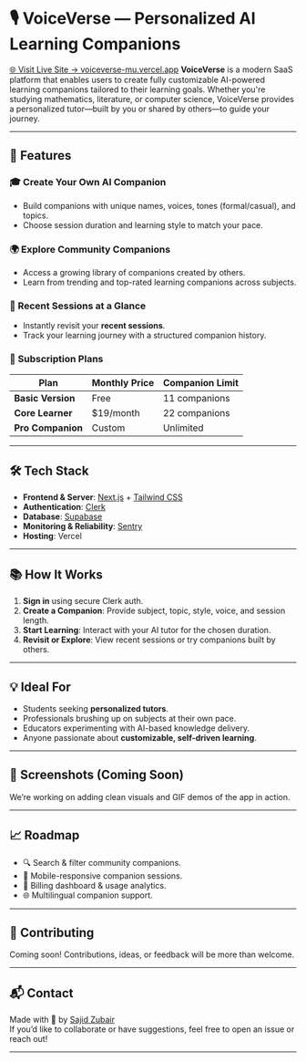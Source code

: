 # 🎙️ VoiceVerse — Personalized AI Learning Companions
[🌐 Visit Live Site → voiceverse-mu.vercel.app](https://voiceverse-mu.vercel.app)
**VoiceVerse** is a modern SaaS platform that enables users to create fully customizable AI-powered learning companions tailored to their learning goals. Whether you're studying mathematics, literature, or computer science, VoiceVerse provides a personalized tutor—built by you or shared by others—to guide your journey.

---

## 🚀 Features

### 🎓 Create Your Own AI Companion
- Build companions with unique names, voices, tones (formal/casual), and topics.
- Choose session duration and learning style to match your pace.

### 🌍 Explore Community Companions
- Access a growing library of companions created by others.
- Learn from trending and top-rated learning companions across subjects.

### 🧠 Recent Sessions at a Glance
- Instantly revisit your **recent sessions**.
- Track your learning journey with a structured companion history.

### 🧾 Subscription Plans

| Plan            | Monthly Price | Companion Limit |
|-----------------|----------------|------------------|
| **Basic Version**     | Free          | 11 companions     |
| **Core Learner**      | $19/month     | 22 companions     |
| **Pro Companion**     | Custom        | Unlimited         |

---

## 🛠️ Tech Stack

- **Frontend & Server**: [Next.js](https://nextjs.org/) + [Tailwind CSS](https://tailwindcss.com/)
- **Authentication**: [Clerk](https://clerk.com/)
- **Database**: [Supabase](https://supabase.com/)
- **Monitoring & Reliability**: [Sentry](https://sentry.io/)
- **Hosting**: Vercel

---

## 📚 How It Works

1. **Sign in** using secure Clerk auth.
2. **Create a Companion**: Provide subject, topic, style, voice, and session length.
3. **Start Learning**: Interact with your AI tutor for the chosen duration.
4. **Revisit or Explore**: View recent sessions or try companions built by others.

---

## 💡 Ideal For

- Students seeking **personalized tutors**.
- Professionals brushing up on subjects at their own pace.
- Educators experimenting with AI-based knowledge delivery.
- Anyone passionate about **customizable, self-driven learning**.

---

## 📸 Screenshots (Coming Soon)

We’re working on adding clean visuals and GIF demos of the app in action.

---

## 📈 Roadmap

- 🔍 Search & filter community companions.
- 📱 Mobile-responsive companion sessions.
- 🧾 Billing dashboard & usage analytics.
- 🌐 Multilingual companion support.

---

## 🙌 Contributing

Coming soon! Contributions, ideas, or feedback will be more than welcome.

---

## 📬 Contact

Made with 💙 by [Sajid Zubair](https://github.com/Sajid-Zubair)  
If you’d like to collaborate or have suggestions, feel free to open an issue or reach out!

---